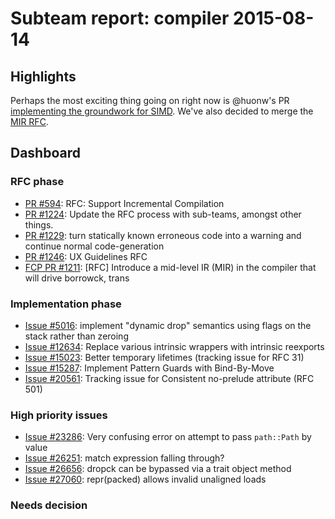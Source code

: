 # Subteam report: compiler 2015-08-14

## Highlights

Perhaps the most exciting thing going on right now is @huonw's PR
[implementing the groundwork for SIMD][1]. We've also decided
to merge the [MIR RFC][2].

[1]: https://github.com/rust-lang/rust/pull/27169
[2]: https://github.com/rust-lang/rfcs/pull/1211

## Dashboard

### RFC phase

- [PR #594](https://github.com/rust-lang/rfcs/pull/594):
  RFC: Support Incremental Compilation
- [PR #1224](https://github.com/rust-lang/rfcs/pull/1224):
  Update the RFC process with sub-teams, amongst other things.
- [PR #1229](https://github.com/rust-lang/rfcs/pull/1229):
  turn statically known erroneous code into a warning and continue normal code-generation
- [PR #1246](https://github.com/rust-lang/rfcs/pull/1246):
  UX Guidelines RFC
- [FCP PR #1211](https://github.com/rust-lang/rfcs/pull/1211):
  [RFC] Introduce a mid-level IR (MIR) in the compiler that will drive borrowck, trans

### Implementation phase

- [Issue #5016](https://github.com/rust-lang/rust/issues/5016):
  implement "dynamic drop" semantics using flags on the stack rather than zeroing
- [Issue #12634](https://github.com/rust-lang/rust/issues/12634):
  Replace various intrinsic wrappers with intrinsic reexports
- [Issue #15023](https://github.com/rust-lang/rust/issues/15023):
  Better temporary lifetimes (tracking issue for RFC 31)
- [Issue #15287](https://github.com/rust-lang/rust/issues/15287):
  Implement Pattern Guards with Bind-By-Move
- [Issue #20561](https://github.com/rust-lang/rust/issues/20561):
  Tracking issue for Consistent no-prelude attribute (RFC 501)

### High priority issues

- [Issue #23286](https://github.com/rust-lang/rust/issues/23286):
  Very confusing error on attempt to pass `path::Path` by value
- [Issue #26251](https://github.com/rust-lang/rust/issues/26251):
  match expression falling through?
- [Issue #26656](https://github.com/rust-lang/rust/issues/26656):
  dropck can be bypassed via a trait object method
- [Issue #27060](https://github.com/rust-lang/rust/issues/27060):
  repr(packed) allows invalid unaligned loads

### Needs decision

